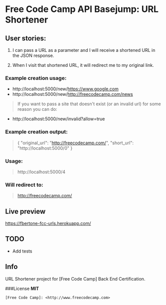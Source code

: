 # Free Code Camp API Basejump: URL Shortener

 ## User stories:

 1. I can pass a URL as a parameter and I will receive a shortened URL in the JSON response.

 2. When I visit that shortened URL, it will redirect me to my original link.


 ### Example creation usage:
 * http://localhost:5000/new/https://www.google.com
 * http://localhost:5000/new/http://freecodecamp.com/news

 > If you want to pass a site that doesn't exist (or an invalid url) for some reason you can do:
 * http://localhost:5000/new/invalid?allow=true

 ### Example creation output:
 >  { "original_url": "http://freecodecamp.com/", "short_url": "http://localhost:5000/0" }

 ### Usage:
 > http://localhost:5000/4

 ### Will redirect to:
 > http://freecodecamp.com/

 ## Live preview
 https://fbertone-fcc-urls.herokuapp.com/

 ## TODO
 * Add tests

 ## Info
 URL Shortener project for [Free Code Camp] Back End Certification.

 ###License
 **MIT**

    [Free Code Camp]: <http://www.freecodecamp.com>
